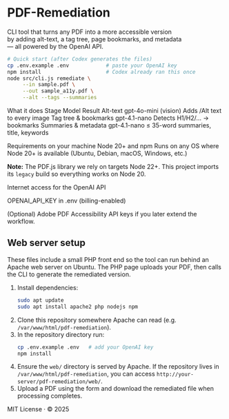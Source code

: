 # PDF-Remediation

CLI tool that turns any PDF into a more accessible version  
by adding alt-text, a tag tree, page bookmarks, and metadata  
— all powered by the OpenAI API.

```bash
# Quick start (after Codex generates the files)
cp .env.example .env            # paste your OpenAI key
npm install                     # Codex already ran this once
node src/cli.js remediate \
     --in sample.pdf \
     --out sample_a11y.pdf \
     --alt --tags --summaries
```

What it does
Stage	Model	Result
Alt-text	gpt-4o-mini (vision)	Adds /Alt text to every image
Tag tree & bookmarks	gpt-4.1-nano	Detects H1/H2/… → bookmarks
Summaries & metadata	gpt-4.1-nano	≤ 35-word summaries, title, keywords

Requirements on your machine
Node 20+ and npm
Runs on any OS where Node 20+ is available (Ubuntu, Debian, macOS, Windows, etc.)

**Note:** The PDF.js library we rely on targets Node 22+. This project imports
its `legacy` build so everything works on Node 20.

Internet access for the OpenAI API

OPENAI_API_KEY in .env (billing-enabled)

(Optional) Adobe PDF Accessibility API keys if you later extend the workflow.

## Web server setup

These files include a small PHP front end so the tool can run behind an
Apache web server on Ubuntu. The PHP page uploads your PDF, then calls the
CLI to generate the remediated version.

1. Install dependencies:
   ```bash
   sudo apt update
   sudo apt install apache2 php nodejs npm
   ```
2. Clone this repository somewhere Apache can read (e.g. `/var/www/html/pdf-remediation`).
3. In the repository directory run:
   ```bash
   cp .env.example .env   # add your OpenAI key
   npm install
   ```
4. Ensure the `web/` directory is served by Apache. If the repository lives
   in `/var/www/html/pdf-remediation`, you can access `http://your-server/pdf-remediation/web/`.
5. Upload a PDF using the form and download the remediated file when processing completes.

MIT License · © 2025
